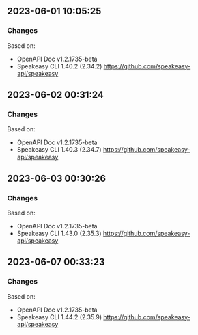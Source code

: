 

## 2023-06-01 10:05:25
### Changes
Based on:
- OpenAPI Doc v1.2.1735-beta 
- Speakeasy CLI 1.40.2 (2.34.2) https://github.com/speakeasy-api/speakeasy

## 2023-06-02 00:31:24
### Changes
Based on:
- OpenAPI Doc v1.2.1735-beta 
- Speakeasy CLI 1.40.3 (2.34.7) https://github.com/speakeasy-api/speakeasy

## 2023-06-03 00:30:26
### Changes
Based on:
- OpenAPI Doc v1.2.1735-beta 
- Speakeasy CLI 1.43.0 (2.35.3) https://github.com/speakeasy-api/speakeasy

## 2023-06-07 00:33:23
### Changes
Based on:
- OpenAPI Doc v1.2.1735-beta 
- Speakeasy CLI 1.44.2 (2.35.9) https://github.com/speakeasy-api/speakeasy